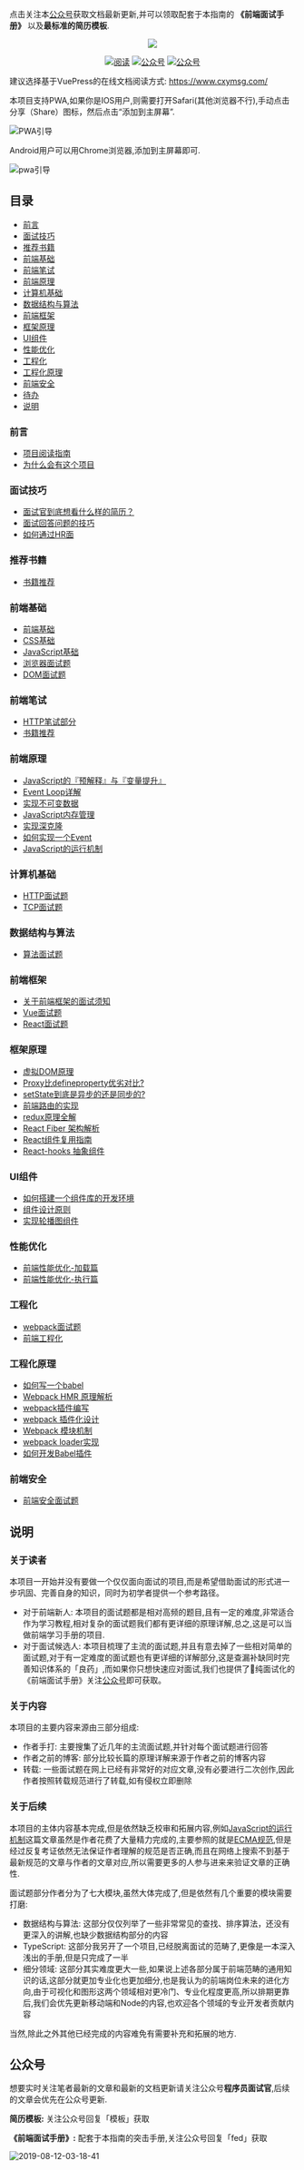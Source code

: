 点击关注本[公众号](#公众号)获取文档最新更新,并可以领取配套于本指南的 **《前端面试手册》** 以及**最标准的简历模板**.

<p align="center">
<a href="https://github.com/xiaomuzhu/front-end-interview" target="_blank">
	<img src="https://xiaomuzhu-image.oss-cn-beijing.aliyuncs.com/8e6b34bbdb4f62402b4a4314c69fd861.png" width=""/>
</a>
</p>

<p align="center">
  <a href="https://www.cxymsg.com/"><img src="https://img.shields.io/badge/阅读-read-brightgreen.svg" alt="阅读"></a>
  <a href="#公众号"><img src="https://img.shields.io/badge/%E5%85%AC%E4%BC%97%E5%8F%B7-程序员面试官-lightgrey.svg" alt="公众号"></a>
  <a href="#公众号"><img src="https://img.shields.io/badge/PDF-前端面试手册-important.svg" alt="公众号"></a>
</p>

建议选择基于VuePress的在线文档阅读方式: https://www.cxymsg.com/

本项目支持PWA,如果你是IOS用户,则需要打开Safari(其他浏览器不行),手动点击分享（Share）图标，然后点击“添加到主屏幕”.

![PWA引导]( https://xiaomuzhu-image.oss-cn-beijing.aliyuncs.com/2e1963bf0b17ce2087ed16604237ec91.png)

Android用户可以用Chrome浏览器,添加到主屏幕即可.

![pwa引导]( https://xiaomuzhu-image.oss-cn-beijing.aliyuncs.com/3a50f06e2d37c8243a3bda92d493ef75.png)

## 目录

- [前言](#前言)
- [面试技巧](#面试技巧)
- [推荐书籍](#推荐书籍)
- [前端基础](#前端基础)
- [前端笔试](#前端笔试)
- [前端原理](#前端原理)
- [计算机基础](#计算机基础)
- [数据结构与算法](#数据结构与算法)
- [前端框架](#前端框架)
- [框架原理](#框架原理)
- [UI组件](#UI组件)
- [性能优化](#性能优化)
- [工程化](#工程化)
- [工程化原理](#工程化原理)
- [前端安全](#安全)
- [待办](#待办)
- [说明](#说明)

### 前言

* [项目阅读指南](docs/guide/README.md)
* [为什么会有这个项目](docs/guide/preface.md)

### 面试技巧

* [面试官到底想看什么样的简历？](docs/guide/resume.md)
* [面试回答问题的技巧](docs/guide/project.md)
* [如何通过HR面](docs/guide/hr.md)

### 推荐书籍

* [书籍推荐](docs/guide/book.md)

### 前端基础

* [前端基础](docs/guide/htmlBasic.md)
* [CSS基础](docs/guide/cssBasic.md)
* [JavaScript基础](docs/guide/jsBasic.md)
* [浏览器面试题](docs/guide/browser.md)
* [DOM面试题](docs/guide/dom.md)

### 前端笔试

* [HTTP笔试部分](docs/guide/httpWritten.md)
* [书籍推荐](docs/guide/book.md)

### 前端原理

* [JavaScript的『预解释』与『变量提升』](docs/guide/hoisting.md)
* [Event Loop详解](docs/guide/eventLoop.md)
* [实现不可变数据](docs/guide/immutable.md)
* [JavaScript内存管理](docs/guide/memory.md)
* [实现深克隆](docs/guide/deepclone.md)
* [如何实现一个Event](docs/guide/event.md)
* [JavaScript的运行机制](docs/guide/mechanism.md)

### 计算机基础

* [HTTP面试题](docs/guide/http.md)
* [TCP面试题](docs/guide/tcp.md)

### 数据结构与算法

* [算法面试题](docs/guide/algorithm.md)

### 前端框架

* [关于前端框架的面试须知](docs/guide/framework.md)
* [Vue面试题](docs/guide/vue.md)
* [React面试题](docs/guide/react.md)

### 框架原理

* [虚拟DOM原理](docs/guide/virtualDom.md)
* [Proxy比defineproperty优劣对比?](docs/guide/devsProxy.md)
* [setState到底是异步的还是同步的?](docs/guide/setState.md)
* [前端路由的实现](docs/guide/router.md)
* [redux原理全解](docs/guide/redux.md)
* [React Fiber 架构解析](docs/guide/fiber.md)
* [React组件复用指南](docs/guide/abstract.md)
* [React-hooks 抽象组件](docs/guide/reactHook.md)

### UI组件

* [如何搭建一个组件库的开发环境](docs/guide/componentCli.md)
* [组件设计原则](docs/guide/component.md)
* [实现轮播图组件](docs/guide/carousel.md)

### 性能优化

* [前端性能优化-加载篇](docs/guide/load.md)
* [前端性能优化-执行篇](docs/guide/execute.md)

### 工程化

* [webpack面试题](docs/guide/webpack.md)
* [前端工程化](docs/guide/engineering.md)

### 工程化原理

* [如何写一个babel](docs/guide/ast.md)
* [Webpack HMR 原理解析](docs/guide/WebpackHMR.md)
* [webpack插件编写](docs/guide/webpackPlugin.md)
* [webpack 插件化设计](docs/guide/webpackPluginDesign.md)
* [Webpack 模块机制](docs/guide/webpackMoudle.md)
* [webpack loader实现](docs/guide/webpackLoader.md)
* [如何开发Babel插件](docs/guide/babelPlugin.md)

### 前端安全

* [前端安全面试题](docs/guide/security.md)

## 说明

### 关于读者

本项目一开始并没有要做一个仅仅面向面试的项目,而是希望借助面试的形式进一步巩固、完善自身的知识，同时为初学者提供一个参考路径。

* 对于前端新人: 本项目的面试题都是相对高频的题目,且有一定的难度,非常适合作为学习教程,相对复杂的面试题我们都有更详细的原理详解,总之,这是可以当做前端学习手册的项目.
* 对于面试候选人: 本项目梳理了主流的面试题,并且有意去掉了一些相对简单的面试题,对于有一定难度的面试题也有更详细的详解部分,这是查漏补缺同时完善知识体系的「良药」,而如果你只想快速应对面试,我们也提供了纯面试化的《前端面试手册》关注[公众号](#公众号)即可获取。

### 关于内容

本项目的主要内容来源由三部分组成:

* 作者手打: 主要搜集了近几年的主流面试题,并针对每个面试题进行回答
* 作者之前的博客: 部分比较长篇的原理详解来源于作者之前的博客内容
* 转载: 一些面试题在网上已经有非常好的对应文章,没有必要进行二次创作,因此作者按照转载规范进行了转载,如有侵权立即删除

### 关于后续

本项目的主体内容基本完成,但是依然缺乏校审和拓展内容,例如[JavaScript的运行机制](docs/guide/mechanism.md)这篇文章虽然是作者花费了大量精力完成的,主要参照的就是[ECMA规范](https://www.ecma-international.org/publications/standards/Ecma-262.htm),但是经过反复考证依然无法保证作者理解的规范是否正确,而且在网络上搜索不到基于最新规范的文章与作者的文章对应,所以需要更多的人参与进来来验证文章的正确性.

面试题部分作者分为了七大模块,虽然大体完成了,但是依然有几个重要的模块需要打磨:

* 数据结构与算法: 这部分仅仅列举了一些非常常见的查找、排序算法，还没有更深入的讲解,也缺少数据结构部分的内容
* TypeScript: 这部分我另开了一个项目,已经脱离面试的范畴了,更像是一本深入浅出的手册,但是只完成了一半
* 细分领域: 这部分其实难度更大一些,如果说上述各部分属于前端范畴的通用知识的话,这部分就更加专业化也更加细分,也是我认为的前端岗位未来的进化方向,由于可视化和图形这两个领域相对更冷门、专业化程度更高,所以排期更靠后,我们会优先更新移动端和Node的内容,也欢迎各个领域的专业开发者贡献内容

当然,除此之外其他已经完成的内容难免有需要补充和拓展的地方.

## 公众号

想要实时关注笔者最新的文章和最新的文档更新请关注公众号**程序员面试官**,后续的文章会优先在公众号更新.

**简历模板:** 关注公众号回复「模板」获取

**《前端面试手册》:** 配套于本指南的突击手册,关注公众号回复「fed」获取

![2019-08-12-03-18-41]( https://xiaomuzhu-image.oss-cn-beijing.aliyuncs.com/d846f65d5025c4b6c4619662a0669503.png)

